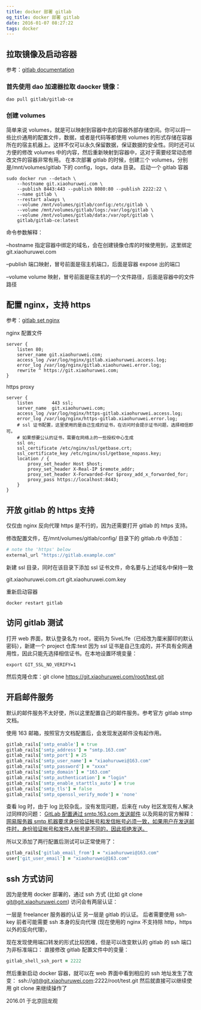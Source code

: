 ```yaml
---
title: docker 部署 gitlab
og_title: docker 部署 gitlab
date: 2016-01-07 08:27:22
tags: docker
---
```


## 拉取镜像及启动容器
参考：[gitlab documentation](https://docs.gitlab.com/ee/install/docker.html)

### 首先使用 dao 加速器拉取 daocker 镜像：

```shell
dao pull gitlab/gitlab-ce
```

### 创建 volumes
简单来说 volumes，就是可以映射到容器中去的容器外部存储空间。你可以将一些比价通用的配置文件，数据，或者是代码等都使用 volumes 的形式存储在容器所在的宿主机器上。这样不仅可以永久保留数据，保证数据的安全性。同时还可以方便的修改 volumes 中的内容，然后重新映射到容器中，这对于需要经常动态修改文件的容器非常有用。
在本次部署 gitlab 的时候，创建三个 volumes，分别是/mnt/volumes/gitlab 下的 config，logs，data 目录。
启动一个 gitlab 容器

```shell
sudo docker run --detach \
    --hostname git.xiaohuruwei.com \
    --publish 8443:443 --publish 8080:80 --publish 2222:22 \
    --name gitlab \
    --restart always \
    --volume /mnt/volumes/gitlab/config:/etc/gitlab \
    --volume /mnt/volumes/gitlab/logs:/var/log/gitlab \
    --volume /mnt/volumes/gitlab/data:/var/opt/gitlab \
    gitlab/gitlab-ce:latest
```

命令参数解释：

–hostname
指定容器中绑定的域名，会在创建镜像仓库的时候使用到，这里绑定 git.xiaohuruwei.com

–publish
端口映射，冒号前面是宿主机端口，后面是容器 expose 出的端口

–volume
volume 映射，冒号前面是宿主机的一个文件路径，后面是容器中的文件路径

## 配置 nginx，支持 https
参考：[gitlab set nginx](https://gitlab.com/gitlab-org/omnibus-gitlab/blob/master/doc/settings/nginx.md#enable-https)

nginx 配置文件
```nginx
server {
    listen 80;
    server_name git.xiaohuruwei.com;
    access_log /var/log/nginx/gitlab.xiaohuruwei.access.log;
    error_log /var/log/nginx/gitlab.xiaohuruwei.error.log;
    rewrite ^ https://git.xiaohuruwei.com;
}
```

https proxy
```nginx
server {
    listen       443 ssl;
    server_name  git.xiaohuruwei.com;
    access_log /var/log/nginx/https-gitlab.xiaohuruwei.access.log;
    error_log /var/log/nginx/https-gitlab.xiaohuruwei.error.log;
    # ssl 证书配置，这里使用的是自己生成的证书，在访问时会提示证书问题，选择相信即可。
    # 如果想要公认的证书，需要在网络上的一些授权中心生成
    ssl on;
    ssl_certificate /etc/nginx/ssl/getbase.crt;
    ssl_certificate_key /etc/nginx/ssl/getbase_nopass.key;
    location / {
        proxy_set_header Host $host;
        proxy_set_header X-Real-IP $remote_addr;
        proxy_set_header X-Forwarded-For $proxy_add_x_forwarded_for;
        proxy_pass https://localhost:8443;
    }
}
```

## 开放 gitlab 的 https 支持
仅仅由 nginx 反向代理 https 是不行的，因为还需要打开 gitlab 的 https 支持。

修改配置文件，在/mnt/volumes/gitlab/config/ 目录下的 gitlab.rb 中添加：

```ruby
# note the 'https' below
external_url "https://gitlab.example.com"
```

新建 ssl 目录，同时在该目录下添加 ssl 证书文件，命名要与上述域名中保持一致

git.xiaohuruwei.com.crt
git.xiaohuruwei.com.key

重新启动容器

```shell
docker restart gitlab
```

## 访问 gitlab 测试
打开 web 界面，默认登录名为 root，密码为 5iveL!fe（已经改为厘米脚印的默认密码），新建一个 project 仓库:test
因为 ssl 证书是自己生成的，并不具有全网通用性，因此只能先选择相信证书。在本地设置环境变量：

```shell
export GIT_SSL_NO_VERIFY=1
```

然后克隆仓库：git clone https://git.xiaohuruwei.com/root/test.git

## 开启邮件服务
默认的邮件服务不太好使，所以这里配置自己的邮件服务。参考官方 gitlab stmp 文档。

使用 163 邮箱，按照官方文档配置后，会发现发送邮件没有起作用。

```ruby
gitlab_rails['smtp_enable'] = true
gitlab_rails['smtp_address'] = "smtp.163.com"
gitlab_rails['smtp_port'] = 25
gitlab_rails['smtp_user_name'] = "xiaohuruwei@163.com"
gitlab_rails['smtp_password'] = "xxxx"
gitlab_rails['smtp_domain'] = "163.com"
gitlab_rails['smtp_authentication'] = "login"
gitlab_rails['smtp_enable_starttls_auto'] = true
gitlab_rails['smtp_tls'] = false
gitlab_rails['smtp_openssl_verify_mode'] = 'none'
```

查看 log 时，由于 log 比较杂乱，没有发现问题，后来在 ruby 社区发现有人解决过同样的问题：
[GitLab 配置通过 smtp.163.com 发送邮件](https://ruby-china.org/topics/20450)
以及网易的官方解释：
[网易服务器 smtp 机器要求身份验证帐号和发信帐号必须一致，如果用户在发送邮件时，身份验证帐号和发件人帐号是不同的，因此拒绝发送。](https://www.mail163.cn/fault/analysis/1109.html)

所以又添加了两行配置后测试可以正常使用了：

```ruby
gitlab_rails['gitlab_email_from'] = "xiaohuruwei@163.com"
user['git_user_email'] = "xiaohuruwei@163.com"
```
## ssh 方式访问
因为是使用 docker 部署的，通过 ssh 方式 (比如 git clone git@git.xiaohuruwei.com) 访问会有两层认证：

一层是 freelancer 服务器的认证
另一层是 gitlab 的认证。
后者需要使用 ssh-key
前者可能需要 ssh 本身的反向代理 (现在使用的 nginx 不支持除 http，https 以外的反向代理)，

现在发现使用端口转发的形式比较困难，但是可以改变默认的 gitlab 的 ssh 端口为非标准端口：
直接修改 gitlab 配置文件中的变量：

```ruby
gitlab_shell_ssh_port = 2222
```

然后重新启动 docker 容器，就可以在 web 界面中看到相应的 ssh 地址发生了改变：
ssh://git@git.xiaohuruwei.com:2222/root/test.git 然后就直接可以继续使用 git clone 来继续操作了

2016.01 于北京回龙观